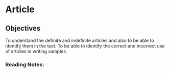 # Article

## Objectives

To understand the definite and indefinite articles and also to be able to identify them in the text.
To be able to identify the correct and incorrect use of articles in writing samples. 

### Reading Notes: 

